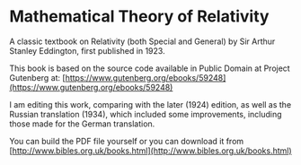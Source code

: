 # Mathematical Theory of Relativity
A classic textbook on Relativity (both Special and General) by Sir Arthur Stanley Eddington, first published in 1923.

This book is based on the source code available in Public Domain at Project Gutenberg at:
[https://www.gutenberg.org/ebooks/59248](https://www.gutenberg.org/ebooks/59248)

I am editing this work, comparing with the later (1924) edition, as well as the Russian translation (1934), which
included some improvements, including those made for the German translation.

You can build the PDF file yourself or you can download it from [http://www.bibles.org.uk/books.html](http://www.bibles.org.uk/books.html)
